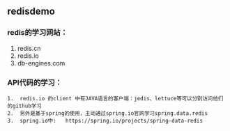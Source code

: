 ## redisdemo
### redis的学习网站：
1.  redis.cn
2.  redis.io
3.  db-engines.com


###  API代码的学习：
```
1.  redis.io 的client 中有JAVA语言的客户端：jedis、lettuce等可以分别访问他们的github学习
2.  另外是基于spring的使用，主动通过spring.io官网学习spring.data.redis
3.  spring.io中:   https://spring.io/projects/spring-data-redis
```

